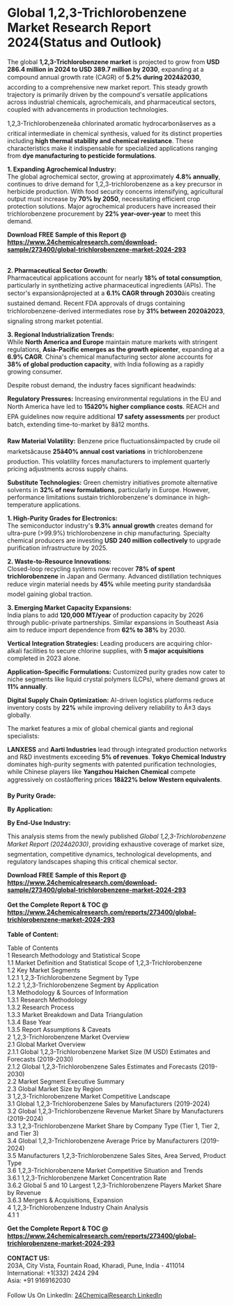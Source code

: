 <h1>Global 1,2,3-Trichlorobenzene Market Research Report 2024(Status and Outlook)</h1><p>The global <strong>1,2,3-Trichlorobenzene market</strong> is projected to grow from <strong>USD 286.4 million in 2024 to USD 389.7 million by 2030</strong>, expanding at a compound annual growth rate (CAGR) of <strong>5.2% during 2024â2030</strong>, according to a comprehensive new market report. This steady growth trajectory is primarily driven by the compound's versatile applications across industrial chemicals, agrochemicals, and pharmaceutical sectors, coupled with advancements in production technologies.</p><p>1,2,3-Trichlorobenzeneâa chlorinated aromatic hydrocarbonâserves as a critical intermediate in chemical synthesis, valued for its distinct properties including <strong>high thermal stability and chemical resistance</strong>. These characteristics make it indispensable for specialized applications ranging from <strong>dye manufacturing to pesticide formulations</strong>.</p><p><strong>1. Expanding Agrochemical Industry:</strong><br>
The global agrochemical sector, growing at approximately <strong>4.8% annually</strong>, continues to drive demand for 1,2,3-trichlorobenzene as a key precursor in herbicide production. With food security concerns intensifying, agricultural output must increase by <strong>70% by 2050</strong>, necessitating efficient crop protection solutions. Major agrochemical producers have increased their trichlorobenzene procurement by <strong>22% year-over-year</strong> to meet this demand.</p><div><b>Download FREE Sample of this Report @ 
            <a href="https://www.24chemicalresearch.com/download-sample/273400/global-trichlorobenzene-market-2024-293">
            https://www.24chemicalresearch.com/download-sample/273400/global-trichlorobenzene-market-2024-293</a></b></div><br><p><strong>2. Pharmaceutical Sector Growth:</strong><br>
Pharmaceutical applications account for nearly <strong>18% of total consumption</strong>, particularly in synthetizing active pharmaceutical ingredients (APIs). The sector's expansionâprojected at a <strong>6.1% CAGR through 2030</strong>âis creating sustained demand. Recent FDA approvals of drugs containing trichlorobenzene-derived intermediates rose by <strong>31% between 2020â2023</strong>, signaling strong market potential.</p><p><strong>3. Regional Industrialization Trends:</strong><br>
While <strong>North America and Europe</strong> maintain mature markets with stringent regulations, <strong>Asia-Pacific emerges as the growth epicenter</strong>, expanding at a <strong>6.9% CAGR</strong>. China's chemical manufacturing sector alone accounts for <strong>38% of global production capacity</strong>, with India following as a rapidly growing consumer.</p><p>Despite robust demand, the industry faces significant headwinds:</p><p><strong>Regulatory Pressures:</strong> Increasing environmental regulations in the EU and North America have led to <strong>15â20% higher compliance costs</strong>. REACH and EPA guidelines now require additional <strong>17 safety assessments</strong> per product batch, extending time-to-market by 8â12 months.</p><p><strong>Raw Material Volatility:</strong> Benzene price fluctuationsâimpacted by crude oil marketsâcause <strong>25â40% annual cost variations</strong> in trichlorobenzene production. This volatility forces manufacturers to implement quarterly pricing adjustments across supply chains.</p><p><strong>Substitute Technologies:</strong> Green chemistry initiatives promote alternative solvents in <strong>32% of new formulations</strong>, particularly in Europe. However, performance limitations sustain trichlorobenzene's dominance in high-temperature applications.</p><p><strong>1. High-Purity Grades for Electronics:</strong><br>
The semiconductor industry's <strong>9.3% annual growth</strong> creates demand for ultra-pure (&gt;99.9%) trichlorobenzene in chip manufacturing. Specialty chemical producers are investing <strong>USD 240 million collectively</strong> to upgrade purification infrastructure by 2025.</p><p><strong>2. Waste-to-Resource Innovations:</strong><br>
Closed-loop recycling systems now recover <strong>78% of spent trichlorobenzene</strong> in Japan and Germany. Advanced distillation techniques reduce virgin material needs by <strong>45%</strong> while meeting purity standardsâa model gaining global traction.</p><p><strong>3. Emerging Market Capacity Expansions:</strong><br>
India plans to add <strong>120,000 MT/year</strong> of production capacity by 2026 through public-private partnerships. Similar expansions in Southeast Asia aim to reduce import dependence from <strong>62% to 38%</strong> by 2030.</p><p><strong>Vertical Integration Strategies:</strong> Leading producers are acquiring chlor-alkali facilities to secure chlorine supplies, with <strong>5 major acquisitions</strong> completed in 2023 alone.</p><p><strong>Application-Specific Formulations:</strong> Customized purity grades now cater to niche segments like liquid crystal polymers (LCPs), where demand grows at <strong>11% annually</strong>.</p><p><strong>Digital Supply Chain Optimization:</strong> AI-driven logistics platforms reduce inventory costs by <strong>22%</strong> while improving delivery reliability to Â±3 days globally.</p><p>The market features a mix of global chemical giants and regional specialists:</p><p><strong>LANXESS</strong> and <strong>Aarti Industries</strong> lead through integrated production networks and R&amp;D investments exceeding <strong>5% of revenues</strong>. <strong>Tokyo Chemical Industry</strong> dominates high-purity segments with patented purification technologies, while Chinese players like <strong>Yangzhou Haichen Chemical</strong> compete aggressively on costâoffering prices <strong>18â22% below Western equivalents</strong>.</p><p><strong>By Purity Grade:</strong></p><p><strong>By Application:</strong></p><p><strong>By End-Use Industry:</strong></p><p>This analysis stems from the newly published <em>Global 1,2,3-Trichlorobenzene Market Report (2024â2030)</em>, providing exhaustive coverage of market size, segmentation, competitive dynamics, technological developments, and regulatory landscapes shaping this critical chemical sector.</p><div><b>Download FREE Sample of this Report @ 
            <a href="https://www.24chemicalresearch.com/download-sample/273400/global-trichlorobenzene-market-2024-293">
            https://www.24chemicalresearch.com/download-sample/273400/global-trichlorobenzene-market-2024-293</a></b></div><br><div><b>Get the Complete Report & TOC @ 
            <a href="https://www.24chemicalresearch.com/reports/273400/global-trichlorobenzene-market-2024-293">
            https://www.24chemicalresearch.com/reports/273400/global-trichlorobenzene-market-2024-293</a></b></div><br>
            <b>Table of Content:</b><p>Table of Contents<br />
1 Research Methodology and Statistical Scope<br />
1.1 Market Definition and Statistical Scope of 1,2,3-Trichlorobenzene<br />
1.2 Key Market Segments<br />
1.2.1 1,2,3-Trichlorobenzene Segment by Type<br />
1.2.2 1,2,3-Trichlorobenzene Segment by Application<br />
1.3 Methodology & Sources of Information<br />
1.3.1 Research Methodology<br />
1.3.2 Research Process<br />
1.3.3 Market Breakdown and Data Triangulation<br />
1.3.4 Base Year<br />
1.3.5 Report Assumptions & Caveats<br />
2 1,2,3-Trichlorobenzene Market Overview<br />
2.1 Global Market Overview<br />
2.1.1 Global 1,2,3-Trichlorobenzene Market Size (M USD) Estimates and Forecasts (2019-2030)<br />
2.1.2 Global 1,2,3-Trichlorobenzene Sales Estimates and Forecasts (2019-2030)<br />
2.2 Market Segment Executive Summary<br />
2.3 Global Market Size by Region<br />
3 1,2,3-Trichlorobenzene Market Competitive Landscape<br />
3.1 Global 1,2,3-Trichlorobenzene Sales by Manufacturers (2019-2024)<br />
3.2 Global 1,2,3-Trichlorobenzene Revenue Market Share by Manufacturers (2019-2024)<br />
3.3 1,2,3-Trichlorobenzene Market Share by Company Type (Tier 1, Tier 2, and Tier 3)<br />
3.4 Global 1,2,3-Trichlorobenzene Average Price by Manufacturers (2019-2024)<br />
3.5 Manufacturers 1,2,3-Trichlorobenzene Sales Sites, Area Served, Product Type<br />
3.6 1,2,3-Trichlorobenzene Market Competitive Situation and Trends<br />
3.6.1 1,2,3-Trichlorobenzene Market Concentration Rate<br />
3.6.2 Global 5 and 10 Largest 1,2,3-Trichlorobenzene Players Market Share by Revenue<br />
3.6.3 Mergers & Acquisitions, Expansion<br />
4 1,2,3-Trichlorobenzene Industry Chain Analysis<br />
4.1 1</p><div><b>Get the Complete Report & TOC @ 
            <a href="https://www.24chemicalresearch.com/reports/273400/global-trichlorobenzene-market-2024-293">
            https://www.24chemicalresearch.com/reports/273400/global-trichlorobenzene-market-2024-293</a></b></div><br><b>CONTACT US:</b><br>
            203A, City Vista, Fountain Road, Kharadi, Pune, India - 411014<br>
            International: +1(332) 2424 294<br>
            Asia: +91 9169162030 <br><br>
            Follow Us On LinkedIn: <a href="https://www.linkedin.com/company/24chemicalresearch/">24ChemicalResearch LinkedIn</a>